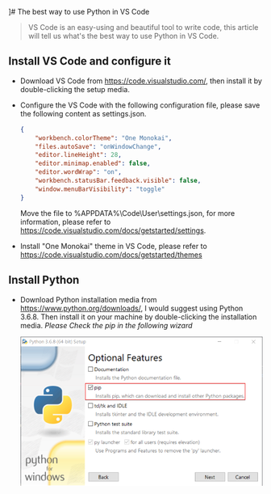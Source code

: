 ]# The best way to use Python in VS Code

> VS Code is an easy-using and beautiful tool to write code, this article will tell us what's the best way to use Python in VS Code.

## Install VS Code and configure it

- Download VS Code from <https://code.visualstudio.com/>, then install it by double-clicking the setup media.

- Configure the VS Code with the following configuration file, please save the following content as settings.json.

    ```json
    {
        "workbench.colorTheme": "One Monokai",
        "files.autoSave": "onWindowChange",
        "editor.lineHeight": 28,
        "editor.minimap.enabled": false,
        "editor.wordWrap": "on",
        "workbench.statusBar.feedback.visible": false,
        "window.menuBarVisibility": "toggle"
    }
    ```

    Move the file to %APPDATA%\Code\User\settings.json, for more information, please refer to <https://code.visualstudio.com/docs/getstarted/settings>.

- Install "One Monokai" theme in VS Code, please refer to <https://code.visualstudio.com/docs/getstarted/themes>

## Install Python 

- Download Python installation media from <https://www.python.org/downloads/>, I would suggest using Python 3.6.8. Then install it on your machine by double-clicking the installation media. _Please Check the pip in the following wizard_

    ![avatar](../images/python_install.png)

